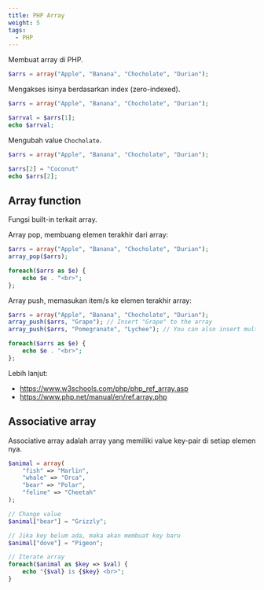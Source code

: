 ```yaml
---
title: PHP Array
weight: 5
tags:
  - PHP
---
```


Membuat array di PHP.

```php
$arrs = array("Apple", "Banana", "Chocholate", "Durian");
```

Mengakses isinya berdasarkan index (zero-indexed).

```php
$arrs = array("Apple", "Banana", "Chocholate", "Durian");

$arrval = $arrs[1];
echo $arrval;
```

Mengubah value `Chocholate`.

```php
$arrs = array("Apple", "Banana", "Chocholate", "Durian");

$arrs[2] = "Coconut"
echo $arrs[2];
```

## Array function

Fungsi built-in terkait array.

Array pop, membuang elemen terakhir dari array:
```php
$arrs = array("Apple", "Banana", "Chocholate", "Durian");
array_pop($arrs);

foreach($arrs as $e) {
	echo $e . "<br>";
};
```

Array push, memasukan item/s ke elemen terakhir array:
```php
$arrs = array("Apple", "Banana", "Chocholate", "Durian");
array_push($arrs, "Grape"); // Insert "Grape" to the array
array_push($arrs, "Pomegranate", "Lychee"); // You can also insert multiple values

foreach($arrs as $e) {
	echo $e . "<br>";
};
```

Lebih lanjut:
- https://www.w3schools.com/php/php_ref_array.asp
- https://www.php.net/manual/en/ref.array.php

## Associative array

Associative array adalah array yang memiliki value key-pair di setiap elemen nya.

```php
$animal = array(
	"fish" => "Marlin",
	"whale" => "Orca",
	"bear" => "Polar",
	"feline" => "Cheetah"
);

// Change value
$animal["bear"] = "Grizzly";

// Jika key belum ada, maka akan membuat key baru
$animal["dove"] = "Pigeon";

// Iterate array
foreach($animal as $key => $val) {
	echo "{$val} is {$key} <br>";
}
```

